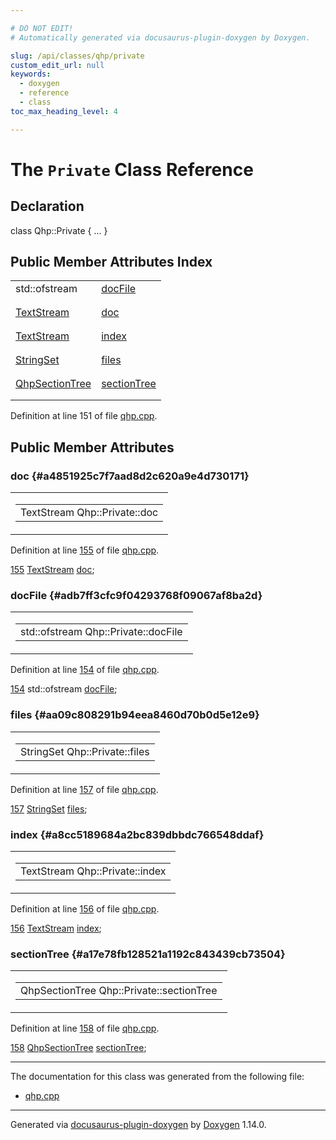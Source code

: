 ```yaml
---

# DO NOT EDIT!
# Automatically generated via docusaurus-plugin-doxygen by Doxygen.

slug: /api/classes/qhp/private
custom_edit_url: null
keywords:
  - doxygen
  - reference
  - class
toc_max_heading_level: 4

---
```


<div class="doxyPage">

# The `Private` Class Reference



## Declaration

<div class="doxyDeclaration">
class Qhp::Private { ... }
</div>

## Public Member Attributes Index

<table class="doxyMembersIndex">

<tr class="doxyMemberIndexItem">
<td class="doxyMemberIndexItemType" align="left" valign="top">std::ofstream</td>
<td class="doxyMemberIndexItemName" align="left" valign="top"><a href="#adb7ff3cfc9f04293768f09067af8ba2d">docFile</a></td>
</tr>
<tr class="doxyMemberIndexDescription">
<td class="doxyMemberIndexDescriptionLeft"></td>
<td class="doxyMemberIndexDescriptionRight">
</td>
</tr>
<tr class="doxyMemberIndexSeparator">
<td class="doxyMemberIndexSeparator" colspan="2"></td>
</tr>

<tr class="doxyMemberIndexItem">
<td class="doxyMemberIndexItemType" align="left" valign="top"><a href="/web-doxygen/docs/api/classes/textstream">TextStream</a></td>
<td class="doxyMemberIndexItemName" align="left" valign="top"><a href="#a4851925c7f7aad8d2c620a9e4d730171">doc</a></td>
</tr>
<tr class="doxyMemberIndexDescription">
<td class="doxyMemberIndexDescriptionLeft"></td>
<td class="doxyMemberIndexDescriptionRight">
</td>
</tr>
<tr class="doxyMemberIndexSeparator">
<td class="doxyMemberIndexSeparator" colspan="2"></td>
</tr>

<tr class="doxyMemberIndexItem">
<td class="doxyMemberIndexItemType" align="left" valign="top"><a href="/web-doxygen/docs/api/classes/textstream">TextStream</a></td>
<td class="doxyMemberIndexItemName" align="left" valign="top"><a href="#a8cc5189684a2bc839dbbdc766548ddaf">index</a></td>
</tr>
<tr class="doxyMemberIndexDescription">
<td class="doxyMemberIndexDescriptionLeft"></td>
<td class="doxyMemberIndexDescriptionRight">
</td>
</tr>
<tr class="doxyMemberIndexSeparator">
<td class="doxyMemberIndexSeparator" colspan="2"></td>
</tr>

<tr class="doxyMemberIndexItem">
<td class="doxyMemberIndexItemType" align="left" valign="top"><a href="/web-doxygen/docs/api/files/src/containers-h/#a0bc125fc346e538d66d5ea1c33428f00">StringSet</a></td>
<td class="doxyMemberIndexItemName" align="left" valign="top"><a href="#aa09c808291b94eea8460d70b0d5e12e9">files</a></td>
</tr>
<tr class="doxyMemberIndexDescription">
<td class="doxyMemberIndexDescriptionLeft"></td>
<td class="doxyMemberIndexDescriptionRight">
</td>
</tr>
<tr class="doxyMemberIndexSeparator">
<td class="doxyMemberIndexSeparator" colspan="2"></td>
</tr>

<tr class="doxyMemberIndexItem">
<td class="doxyMemberIndexItemType" align="left" valign="top"><a href="/web-doxygen/docs/api/classes/qhpsectiontree">QhpSectionTree</a></td>
<td class="doxyMemberIndexItemName" align="left" valign="top"><a href="#a17e78fb128521a1192c843439cb73504">sectionTree</a></td>
</tr>
<tr class="doxyMemberIndexDescription">
<td class="doxyMemberIndexDescriptionLeft"></td>
<td class="doxyMemberIndexDescriptionRight">
</td>
</tr>
<tr class="doxyMemberIndexSeparator">
<td class="doxyMemberIndexSeparator" colspan="2"></td>
</tr>

</table>


<p>Definition at line 151 of file <a href="/web-doxygen/docs/api/files/src/qhp-cpp">qhp.cpp</a>.</p>

<div class="doxySectionDef">

## Public Member Attributes

### doc {#a4851925c7f7aad8d2c620a9e4d730171}

<div class="doxyMemberItem">
<div class="doxyMemberProto">
<table class="doxyMemberLabels">
<tr class="doxyMemberLabels">
<td class="doxyMemberLabelsLeft">
<table class="doxyMemberName">
<tr>
<td class="doxyMemberName">TextStream Qhp::Private::doc</td>
</tr>
</table>
</td>
</tr>
</table>
</div>
<div class="doxyMemberDoc">


<p>Definition at line <a href="/web-doxygen/docs/api/files/src/qhp-cpp/#l00155">155</a> of file <a href="/web-doxygen/docs/api/files/src/qhp-cpp">qhp.cpp</a>.</p>

<div class="doxyProgramListing">

<div class="doxyCodeLine"><span class="doxyLineNumber"><a href="#a4851925c7f7aad8d2c620a9e4d730171">155</a></span><span class="doxyLineContent"><span class="doxyHighlight">    <a href="/web-doxygen/docs/api/classes/textstream">TextStream</a> <a href="#a4851925c7f7aad8d2c620a9e4d730171">doc</a>;</span></span></div>

</div>

</div>
</div>

### docFile {#adb7ff3cfc9f04293768f09067af8ba2d}

<div class="doxyMemberItem">
<div class="doxyMemberProto">
<table class="doxyMemberLabels">
<tr class="doxyMemberLabels">
<td class="doxyMemberLabelsLeft">
<table class="doxyMemberName">
<tr>
<td class="doxyMemberName">std::ofstream Qhp::Private::docFile</td>
</tr>
</table>
</td>
</tr>
</table>
</div>
<div class="doxyMemberDoc">


<p>Definition at line <a href="/web-doxygen/docs/api/files/src/qhp-cpp/#l00154">154</a> of file <a href="/web-doxygen/docs/api/files/src/qhp-cpp">qhp.cpp</a>.</p>

<div class="doxyProgramListing">

<div class="doxyCodeLine"><span class="doxyLineNumber"><a href="#adb7ff3cfc9f04293768f09067af8ba2d">154</a></span><span class="doxyLineContent"><span class="doxyHighlight">    std::ofstream <a href="#adb7ff3cfc9f04293768f09067af8ba2d">docFile</a>;</span></span></div>

</div>

</div>
</div>

### files {#aa09c808291b94eea8460d70b0d5e12e9}

<div class="doxyMemberItem">
<div class="doxyMemberProto">
<table class="doxyMemberLabels">
<tr class="doxyMemberLabels">
<td class="doxyMemberLabelsLeft">
<table class="doxyMemberName">
<tr>
<td class="doxyMemberName">StringSet Qhp::Private::files</td>
</tr>
</table>
</td>
</tr>
</table>
</div>
<div class="doxyMemberDoc">


<p>Definition at line <a href="/web-doxygen/docs/api/files/src/qhp-cpp/#l00157">157</a> of file <a href="/web-doxygen/docs/api/files/src/qhp-cpp">qhp.cpp</a>.</p>

<div class="doxyProgramListing">

<div class="doxyCodeLine"><span class="doxyLineNumber"><a href="#aa09c808291b94eea8460d70b0d5e12e9">157</a></span><span class="doxyLineContent"><span class="doxyHighlight">    <a href="/web-doxygen/docs/api/files/src/containers-h/#a0bc125fc346e538d66d5ea1c33428f00">StringSet</a> <a href="#aa09c808291b94eea8460d70b0d5e12e9">files</a>;</span></span></div>

</div>

</div>
</div>

### index {#a8cc5189684a2bc839dbbdc766548ddaf}

<div class="doxyMemberItem">
<div class="doxyMemberProto">
<table class="doxyMemberLabels">
<tr class="doxyMemberLabels">
<td class="doxyMemberLabelsLeft">
<table class="doxyMemberName">
<tr>
<td class="doxyMemberName">TextStream Qhp::Private::index</td>
</tr>
</table>
</td>
</tr>
</table>
</div>
<div class="doxyMemberDoc">


<p>Definition at line <a href="/web-doxygen/docs/api/files/src/qhp-cpp/#l00156">156</a> of file <a href="/web-doxygen/docs/api/files/src/qhp-cpp">qhp.cpp</a>.</p>

<div class="doxyProgramListing">

<div class="doxyCodeLine"><span class="doxyLineNumber"><a href="#a8cc5189684a2bc839dbbdc766548ddaf">156</a></span><span class="doxyLineContent"><span class="doxyHighlight">    <a href="/web-doxygen/docs/api/classes/textstream">TextStream</a> <a href="#a8cc5189684a2bc839dbbdc766548ddaf">index</a>;</span></span></div>

</div>

</div>
</div>

### sectionTree {#a17e78fb128521a1192c843439cb73504}

<div class="doxyMemberItem">
<div class="doxyMemberProto">
<table class="doxyMemberLabels">
<tr class="doxyMemberLabels">
<td class="doxyMemberLabelsLeft">
<table class="doxyMemberName">
<tr>
<td class="doxyMemberName">QhpSectionTree Qhp::Private::sectionTree</td>
</tr>
</table>
</td>
</tr>
</table>
</div>
<div class="doxyMemberDoc">


<p>Definition at line <a href="/web-doxygen/docs/api/files/src/qhp-cpp/#l00158">158</a> of file <a href="/web-doxygen/docs/api/files/src/qhp-cpp">qhp.cpp</a>.</p>

<div class="doxyProgramListing">

<div class="doxyCodeLine"><span class="doxyLineNumber"><a href="#a17e78fb128521a1192c843439cb73504">158</a></span><span class="doxyLineContent"><span class="doxyHighlight">    <a href="/web-doxygen/docs/api/classes/qhpsectiontree">QhpSectionTree</a> <a href="#a17e78fb128521a1192c843439cb73504">sectionTree</a>;</span></span></div>

</div>

</div>
</div>

</div>

<hr/>

<p>The documentation for this class was generated from the following file:</p>

<ul>
<li><a href="/web-doxygen/docs/api/files/src/qhp-cpp">qhp.cpp</a></li>
</ul>

<hr/>

<p class="doxyGeneratedBy">Generated via <a href="https://github.com/xpack/docusaurus-plugin-doxygen">docusaurus-plugin-doxygen</a> by <a href="https://www.doxygen.nl">Doxygen</a> 1.14.0.</p>

</div>
